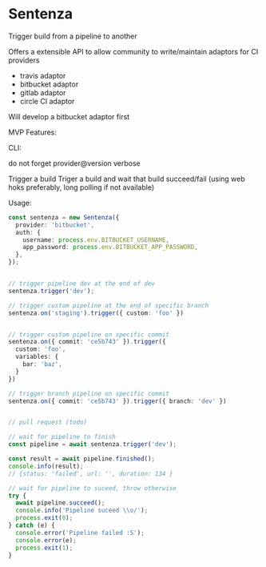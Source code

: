 # Sentenza

Trigger build from a pipeline to another

Offers a extensible API to allow community to write/maintain adaptors for CI providers

* travis adaptor
* bitbucket adaptor
* gitlab adaptor
* circle CI adaptor

Will develop a bitbucket adaptor first

MVP Features:


CLI:

do not forget provider@version
verbose
 


Trigger a build
Triger a build and wait that build succeed/fail  (using web hoks preferably, long polling if not available)

Usage:

````typescript
const sentenza = new Sentenza({
  provider: 'bitbucket',
  auth: {
    username: process.env.BITBUCKET_USERNAME,
    app_password: process.env.BITBUCKET_APP_PASSWORD,
  },
});


// trigger pipeline dev at the end of dev
sentenza.trigger('dev');

// trigger custom pipeline at the end of specific branch
sentenza.on('staging').trigger({ custom: 'foo' })


// trigger custom pipeline on specific commit
sentenza.on({ commit: 'ce5b743' }).trigger({
  custom: 'foo',
  variables: {
    bar: 'baz',
  }
})

// trigger branch pipeline on specific commit
sentenza.on({ commit: 'ce5b743' }).trigger({ branch: 'dev' })


// pull request (todo)

// wait for pipeline to finish
const pipeline = await sentenza.trigger('dev');

const result = await pipeline.finished();
console.info(result);
// {status: 'failed', url: '', duration: 134 }

// wait for pipeline to suceed, throw otherwise
try {
  await pipeline.succeed();
  console.info('Pipeline suceed \\o/');
  process.exit(0);
} catch (e) {
  console.error('Pipeline failed :S');
  console.error(e);
  process.exit(1);
}
````
